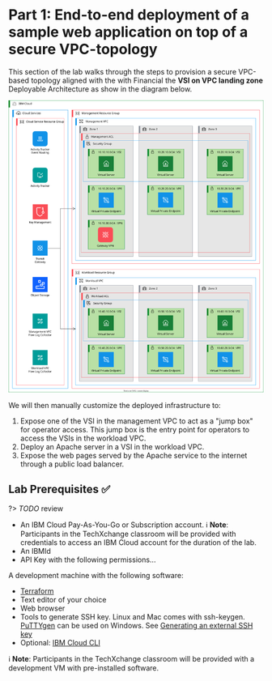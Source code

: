# Part 1: End-to-end deployment of a sample web application on top of a secure VPC-topology

This section of the lab walks through the steps to provision a secure VPC-based topology aligned with the with Financial the **VSI on VPC landing zone** Deployable Architecture as show in the diagram below. 

![](https://raw.githubusercontent.com/terraform-ibm-modules/terraform-ibm-landing-zone/main/reference-architectures/vsi-vsi.drawio.svg 'size=60%' )

We will then manually customize the deployed infrastructure to:
1. Expose one of the VSI in the management VPC to act as a "jump box" for operator access. This jump box is the entry point for operators to access the VSIs in the workload VPC.
2. Deploy an Apache server in a VSI in the workload VPC.
3. Expose the web pages served by the Apache service to the internet through a public load balancer.


## Lab Prerequisites :white_check_mark:

?> _TODO_ review


- An IBM Cloud Pay-As-You-Go or Subscription account.
:information_source: **Note**:  Participants in the TechXchange classroom will be provided with credentials to access an IBM Cloud account for the duration of the lab.
- An IBMId
- API Key with the following permissions...

A development machine with the following software:
- [Terraform](https://developer.hashicorp.com/terraform/tutorials/aws-get-started/install-cli)
- Text editor of your choice
- Web browser
- Tools to generate SSH key. Linux and Mac comes with ssh-keygen. [PuTTYgen](https://www.ssh.com/academy/ssh/putty/windows/puttygen) can be used on Windows. See [Generating an external SSH key](https://cloud.ibm.com/docs/vpc?topic=vpc-ssh-keys&interface=ui#generating-ssh-keys)
- Optional: [IBM Cloud CLI](https://cloud.ibm.com/docs/cli?topic=cli-getting-started)

:information_source: **Note**:  Participants in the TechXchange classroom will be provided with a development VM with pre-installed software.